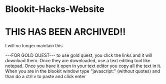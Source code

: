 # Blookit-Hacks-Website

# THIS HAS BEEN ARCHIVED!!
I will no longer maintain this



---FOR GOLD QUEST---
to use gold quest, you click the links and it will download them. Once they are downloaded, use a text editing tool like notepad. Once you have it open in your text editor you copy all the text in it. When you are in the blookit window type "javascript:" (without quotes) and than do a ctrl v to paste and click enter
